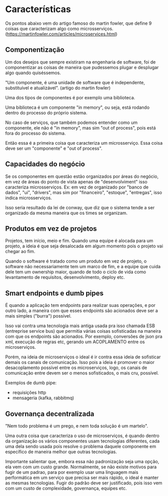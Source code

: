 # Características

Os pontos abaixo vem do artigo famoso do martin fowler, que define 9 coisas que caracterizam algo como microsserviços.
(https://martinfowler.com/articles/microservices.html)

## Componentização
Um dos desejos que sempre existiram na engenharia de software, foi de componentizar as coisas de maneira que pudessemos plugar e desplugar algo quando quiséssemos.

"Um componente, é uma unidade de software que é independente, substituível e atualizável". (artigo do martin fowler)

Uma dos tipos de componentes é por exemplo uma biblioteca.

Uma biblioteca é um componente "in memory", ou seja, está rodando dentro do processo do próprio sistema.

No caso de serviços, que também podemos entender como um componente, ele não é "in memory", mas sim "out of process", pois está fora do processo do sistema.

Então essa é a primeira coisa que caracteriza um microsserviço. Essa coisa deve ser um "componente" e "out of process".

## Capacidades do negócio
Se os componentes em questão estão organizados por áreas do negócio, em vez de áreas do ponto de vista apenas de "desenvolviment" isso caracteriza microsserviços. Ex: em vez de organizado por "banco de dados", "ui", "drivers", mas sim por "financeiro", "estoque", "entregas", isso indica microsserviços.

Isso seria resultado da lei de conway, que diz que o sistema tende a ser organizado da mesma maneira que os times se organizam.

## Produtos em vez de projetos
Projetos, tem início, meio e fim. Quando uma equipe é alocada para um projeto, a ideia é que seja desalocada em algum momento pois o projeto vai chegar ao fim.

Quando o software é tratado como um produto em vez de projeto, o software não necessariamente tem um marco de fim, e a equipe que cuida dele tem um ownership maior, quando de todo o ciclo de vida como levantamento de requisitos, desenvolvimento, deploy etc.

## Smart endpoints e dumb pipes
É quando a aplicação tem endpoints para realizar suas operações, e por outro lado, a maneira com que esses endpoints são acionados deve ser a mais simples ("burra") possível. 

Isso vai contra uma tecnologia mais antiga usada pra isso chamada ESB (entreprise service bus) que permitia várias coisas sofisticadas na maneira com que os endpoints são acionados. Por exemplo, conversões de json pra xml, execução de regras etc, gerando um ACOPLAMENTO entre os microserviços.

Porém, na ideia de microserviços o ideal é ir contra essa ideia de sofisticar demais os canais de comunicação. Isso pois a ideia é promover o maior desacoplamento possível entre os microserviços, logo, os canais de comunicação entre devem ser o menos sofisticados, o mais cru, possível.

Exemplos de dumb pipe:
 - requisições http
 - mensageria (kafka, rabbitmq)

## Governança decentralizada
"Nem todo problema é um prego, e nem toda solução é um martelo".

Uma outra coisa que caracteriza o uso de microserviços, é quando dentro da organização os vários componentes usam tecnologias diferentes, cada uma dela sendo usada pois resolve o problema daquele componente em específico de maneira melhor que outras tecnologias.

Importante salientar que, embora essa não padronização seja uma opção, ela vem com um custo grande. Normalmente, se não existe motivos para fugir de um padrao, para por exemplo usar uma linguagem mais performática em um serviço que precisa ser mais rápido, o ideal é manter as mesmas tecnologias. Fugir do padrão deve ser justificado, pois isso vem com um custo de complexidade, governança, equipes etc.